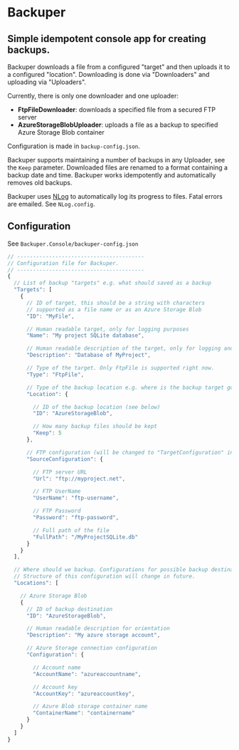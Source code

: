 # Backuper
Simple idempotent console app for creating backups.
---

Backuper downloads a file from a configured "target" and then uploads it to a configured "location".
Downloading is done via "Downloaders" and uploading via "Uploaders".

Currently, there is only one downloader and one uploader:
- **FtpFileDownloader**: downloads a specified file from a secured FTP server
- **AzureStorageBlobUploader**: uploads a file as a backup to specified Azure Storage Blob container

Configuration is made in `backup-config.json`.

Backuper supports maintaining a number of backups in any Uploader, see the `Keep` parameter.
Downloaded files are renamed to a format containing a backup date and time. Backuper works idempotently
and automatically removes old backups.

Backuper uses [NLog](http://nlog-project.org/) to automatically log its progress to files. 
Fatal errors are emailed. See `NLog.config`.

## Configuration

See `Backuper.Console/backuper-config.json`

```javascript
// ----------------------------------------
// Configuration file for Backuper.
// ----------------------------------------
{
  // List of backup "targets" e.g. what should saved as a backup
  "Targets": [
    {
      // ID of target, this should be a string with characters
      // supported as a file name or as an Azure Storage Blob
      "ID": "MyFile",

      // Human readable target, only for logging purposes
      "Name": "My project SQLite database",

      // Human readable description of the target, only for logging and orientation purposes
      "Description": "Database of MyProject",

      // Type of the target. Only FtpFile is supported right now.
      "Type": "FtpFile",

      // Type of the backup location e.g. where is the backup target going to be saved.
      "Location": {

        // ID of the backup location (see below)
        "ID": "AzureStorageBlob",

        // How many backup files should be kept
        "Keep": 5
      },

      // FTP configuration (will be changed to "TargetConfiguration" in future)
      "SourceConfiguration": {

        // FTP server URL
        "Url": "ftp://myproject.net",

        // FTP UserName
        "UserName": "ftp-username",

        // FTP Password
        "Password": "ftp-password",

        // Full path of the file
        "FullPath": "/MyProjectSQLite.db"
      }
    }
  ],

  // Where should we backup. Configurations for possible backup destinations.
  // Structure of this configuration will change in future.
  "Locations": [

    // Azure Storage Blob
    {
      // ID of backup destination
      "ID": "AzureStorageBlob",

      // Human readable description for orientation
      "Description": "My azure storage account",

      // Azure Storage connection configuration
      "Configuration": {

        // Account name
        "AccountName": "azureaccountname",

        // Account key
        "AccountKey": "azureaccountkey",

        // Azure Blob storage container name
        "ContainerName": "containername"
      }
    }
  ]
}
```
